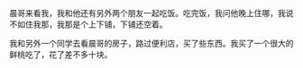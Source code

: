 晨哥来看我，我和他还有另外两个朋友一起吃饭。吃完饭，我问他晚上住哪，我说不如住我那，我那是个上下铺，下铺还空着。

我和另外一个同学去看晨哥的房子，路过便利店，买了些东西。我买了一个很大的鲜桃吃了，花了差不多十块。